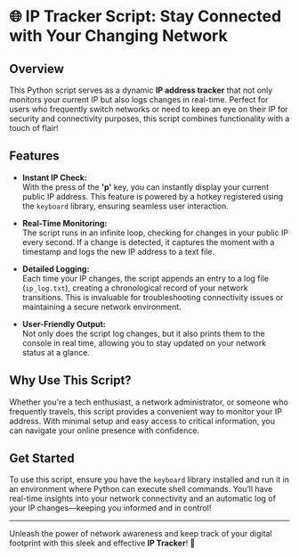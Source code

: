 # 🌐 IP Tracker Script: Stay Connected with Your Changing Network

## Overview
This Python script serves as a dynamic **IP address tracker** that not only monitors your current IP but also logs changes in real-time. Perfect for users who frequently switch networks or need to keep an eye on their IP for security and connectivity purposes, this script combines functionality with a touch of flair!

## Features

- **Instant IP Check:**  
  With the press of the **'p'** key, you can instantly display your current public IP address. This feature is powered by a hotkey registered using the `keyboard` library, ensuring seamless user interaction.

- **Real-Time Monitoring:**  
  The script runs in an infinite loop, checking for changes in your public IP every second. If a change is detected, it captures the moment with a timestamp and logs the new IP address to a text file.

- **Detailed Logging:**  
  Each time your IP changes, the script appends an entry to a log file (`ip_log.txt`), creating a chronological record of your network transitions. This is invaluable for troubleshooting connectivity issues or maintaining a secure network environment.

- **User-Friendly Output:**  
  Not only does the script log changes, but it also prints them to the console in real time, allowing you to stay updated on your network status at a glance.

## Why Use This Script?
Whether you're a tech enthusiast, a network administrator, or someone who frequently travels, this script provides a convenient way to monitor your IP address. With minimal setup and easy access to critical information, you can navigate your online presence with confidence.

## Get Started
To use this script, ensure you have the `keyboard` library installed and run it in an environment where Python can execute shell commands. You’ll have real-time insights into your network connectivity and an automatic log of your IP changes—keeping you informed and in control!

---

Unleash the power of network awareness and keep track of your digital footprint with this sleek and effective **IP Tracker**! 🚀
